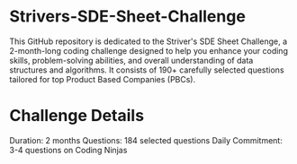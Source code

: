 # Strivers-SDE-Sheet-Challenge

This GitHub repository is dedicated to the Striver's SDE Sheet Challenge, a 2-month-long coding challenge designed to help you enhance your coding skills, problem-solving abilities, and overall understanding of data structures and algorithms. It consists of 190+ carefully selected questions tailored for top Product Based Companies (PBCs).

# Challenge Details

Duration: 2 months
Questions: 184 selected questions
Daily Commitment: 3-4 questions on Coding Ninjas
